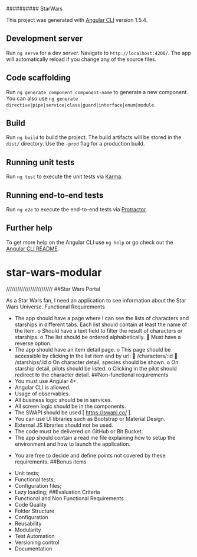 ########## StarWars

This project was generated with [Angular CLI](https://github.com/angular/angular-cli) version 1.5.4.

## Development server

Run `ng serve` for a dev server. Navigate to `http://localhost:4200/`. The app will automatically reload if you change any of the source files.

## Code scaffolding

Run `ng generate component component-name` to generate a new component. You can also use `ng generate directive|pipe|service|class|guard|interface|enum|module`.

## Build

Run `ng build` to build the project. The build artifacts will be stored in the `dist/` directory. Use the `-prod` flag for a production build.

## Running unit tests

Run `ng test` to execute the unit tests via [Karma](https://karma-runner.github.io).

## Running end-to-end tests

Run `ng e2e` to execute the end-to-end tests via [Protractor](http://www.protractortest.org/).

## Further help

To get more help on the Angular CLI use `ng help` or go check out the [Angular CLI README](https://github.com/angular/angular-cli/blob/master/README.md).
# star-wars-modular

/////////////////////////
##Star Wars Portal

As a Star Wars fan, I need an application to see information about the Star Wars Universe.
Functional Requirements
- The app should have a page where I can see the lists of characters and starships in different tabs. Each list should contain at least the name of the item.
o Should have a text field to filter the result of characters or starships.
o The list should be ordered alphabetically.
 Must have a reverse option.
- The app should have an item detail page.
o This page should be accessible by clicking in the list item and by url:
 /characters/:id
 /starships/:id
o On character detail, species should be shown.
o On starship detail, pilots should be listed.
o Clicking in the pilot should redirect to the character detail.
##Non-functional requirements
- You must use Angular 4+.
- Angular CLI is allowed.
- Usage of observables.
- All business logic should be in services.
- All screen logic should be in the components.
- The SWAPI should be used [ https://swapi.co/ ].
- You can use UI libraries such as Bootstrap or Material Design.
- External JS libraries should not be used.
- The code must be delivered on GitHub or Bit Bucket.
- The app should contain a read me file explaining how to setup the environment and how to launch the application.
* You are free to decide and define points not covered by these requirements.
##Bonus items
- Unit tests;
- Functional tests;
- Configuration files;
- Lazy loading;
##Evaluation Criteria
- Functional and Non Functional Requirements
- Code Quality
- Folder Structure
- Configuration
- Reusability
- Modularity
- Test Automation
- Versioning control
- Documentation
